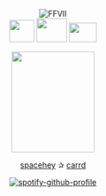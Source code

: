 <div align="center">
  
![FFVII](https://img.shields.io/badge/Final%20Fantasy-VII-5c7ec7?style=for-the-badge&logo=playstation)
<br>
<img src="https://64.media.tumblr.com/970e958ec6421c242fdd4f6d1e60b950/tumblr_puzbh00LB61s9fn3ko1_540.gif" width="45" height="40"/>‎  ‎<img src="https://images.hive.blog/DQma82VBudyNAAfdus2bVXF7LXR8t5Dq5adKQ4yf4i92rE5/ezgif.com-gif-maker%20(17).gif‎" width="55" height="43"/>  <img src="https://img1.picmix.com/output/stamp/normal/9/9/2/9/2649299_62303.gif" width="50" height="35"/>
<br>
</div>

<div align="center">
<img src="https://img1.picmix.com/output/stamp/normal/2/5/0/2/2632052_51abd.png" width="150" height="182"/>
</div>

<div align="center">
  
[spacehey](https://spacehey.com/strifedeliveryservice) ✰ [carrd](https://finalfantasy16.carrd.co/)
</div>

<div align="center">
  
[![spotify-github-profile](https://spotify-github-profile.kittinanx.com/api/view?uid=31grerfiy3ggn7q52babva6auyh4&cover_image=true&theme=natemoo-re&show_offline=false&background_color=203755&interchange=false&bar_color=63b1c5&bar_color_cover=false)](https://github.com/kittinan/spotify-github-profile)
</div>
